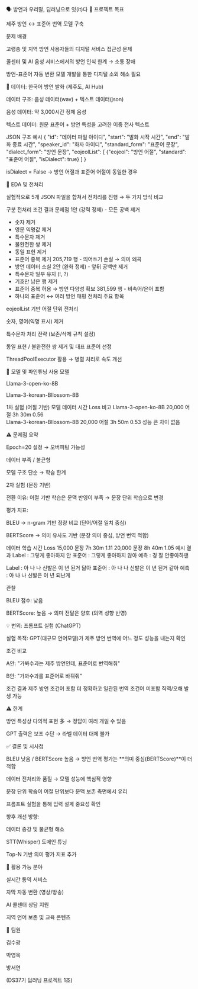 🗣️ 방언과 우리말, 딥러닝으로 잇(it)다
🎯 프로젝트 목표

제주 방언 ↔ 표준어 번역 모델 구축

문제 배경

고령층 및 지역 방언 사용자들의 디지털 서비스 접근성 문제

콜센터 및 AI 음성 서비스에서의 방언 인식 한계 → 소통 장애

방언-표준어 자동 변환 모델 개발을 통한 디지털 소외 해소 필요

📂 데이터: 한국어 방언 발화 (제주도, AI Hub)

데이터 구조: 음성 데이터(wav) + 텍스트 데이터(json)

음성 데이터: 약 3,000시간 정제 음성

텍스트 데이터: 원문 표준어 + 방언 특성을 고려한 이중 전사 텍스트

JSON 구조 예시
{
  "id": "데이터 파일 아이디",
  "start": "발화 시작 시간",
  "end": "발화 종료 시간",
  "speaker_id": "화자 아이디",
  "standard_form": "표준어 문장",
  "dialect_form": "방언 문장",
  "eojeolList": [
    {"eojeol": "방언 어절", "standard": "표준어 어절", "isDialect": true}
  ]
}


isDialect = False → 방언 어절과 표준어 어절이 동일한 경우

🔎 EDA 및 전처리

실험적으로 5개 JSON 파일을 합쳐서 전처리를 진행 → 두 가지 방식 비교

구분	전처리 조건	결과	문제점
1안 (강력 정제)	- 모든 공백 제거
- 숫자 제거
- 영문 익명값 제거
- 특수문자 제거
- 불완전한 쌍 제거
- 동일 표현 제거
- 표준어 중복 제거	205,719 행	- 띄어쓰기 손실 → 의미 왜곡
- 방언 데이터 소실
2안 (완화 정제)	- 앞뒤 공백만 제거
- 특수문자 일부 유지 (!, ?)
- 기호만 남은 행 제거
- 표준어 중복 허용 → 방언 다양성 확보	381,599 행	- 비속어/은어 포함
- 하나의 표준어 ↔ 여러 방언 매핑
전처리 주요 항목

eojeolList 기반 어절 단위 전처리

숫자, 영어(익명 표시) 제거

특수문자 처리 전략 (보존/삭제 규칙 설정)

동일 표현 / 불완전한 쌍 제거 및 대표 표준어 선정

ThreadPoolExecutor 활용 → 병렬 처리로 속도 개선

🧠 모델 및 파인튜닝
사용 모델

Llama-3-open-ko-8B

Llama-3-korean-Bllossom-8B

1차 실험 (어절 기반)
모델	데이터	시간	Loss	비고
Llama-3-open-ko-8B	20,000 어절	3h 30m	0.56	
Llama-3-korean-Bllossom-8B	20,000 어절	3h 50m	0.53	성능 큰 차이 없음

⚠️ 문제점 요약

Epoch=20 설정 → 오버피팅 가능성

데이터 부족 / 불균형

모델 구조 단순 → 학습 한계

2차 실험 (문장 기반)

전환 이유: 어절 기반 학습은 문맥 반영이 부족 → 문장 단위 학습으로 변경

평가 지표:

BLEU → n-gram 기반 정량 비교 (단어/어절 일치 중심)

BERTScore → 의미 유사도 기반 (문장 의미 중심, 방언 번역 적합)

데이터	학습 시간	Loss
15,000 문장	7h 30m	1.11
20,000 문장	8h 40m	1.05
예시 결과
Label   : 그렇게 좋아하지 안
표준어  : 그렇게 좋아하지 않아
예측    : 경 잘 안좋아하맨

Label   : 아 나 나 신발은 이 년 된거 닮아
표준어  : 아 나 나 신발은 이 년 된거 같아
예측    : 아 나 나 신발은 이 년 되난게


관찰

BLEU 점수: 낮음

BERTScore: 높음 → 의미 전달은 양호 (의역 성향 반영)

💡 번외: 프롬프트 실험 (ChatGPT)

실험 목적: GPT(대규모 언어모델)가 제주 방언 번역에 어느 정도 성능을 내는지 확인

조건 비교

A안: "가봐수과는 제주 방언인데, 표준어로 번역해줘"

B안: "가봐수과를 표준어로 바꿔줘"

조건	결과
제주 방언 조건어 포함	더 정확하고 일관된 번역
조건어 미포함	직역/오해 발생 가능

⚠️ 한계

방언 특성상 다의적 표현 多 → 정답이 여러 개일 수 있음

GPT 출력은 보조 수단 → 라벨 데이터 대체 불가

✅ 결론 및 시사점

BLEU 낮음 / BERTScore 높음
→ 방언 번역 평가는 **의미 중심(BERTScore)**이 더 적합

데이터 전처리와 품질 → 모델 성능에 핵심적 영향

문장 단위 학습이 어절 단위보다 문맥 보존 측면에서 유리

프롬프트 실험을 통해 입력 설계 중요성 확인

향후 개선 방향:

데이터 증강 및 불균형 해소

STT(Whisper) 도메인 튜닝

Top-N 기반 의미 평가 지표 추가

🔭 활용 가능 분야

실시간 통역 서비스

자막 자동 변환 (영상/방송)

AI 콜센터 상담 지원

지역 언어 보존 및 교육 콘텐츠

👥 팀원

김수광

박영욱

방서연

(DS37기 딥러닝 프로젝트 1조)
